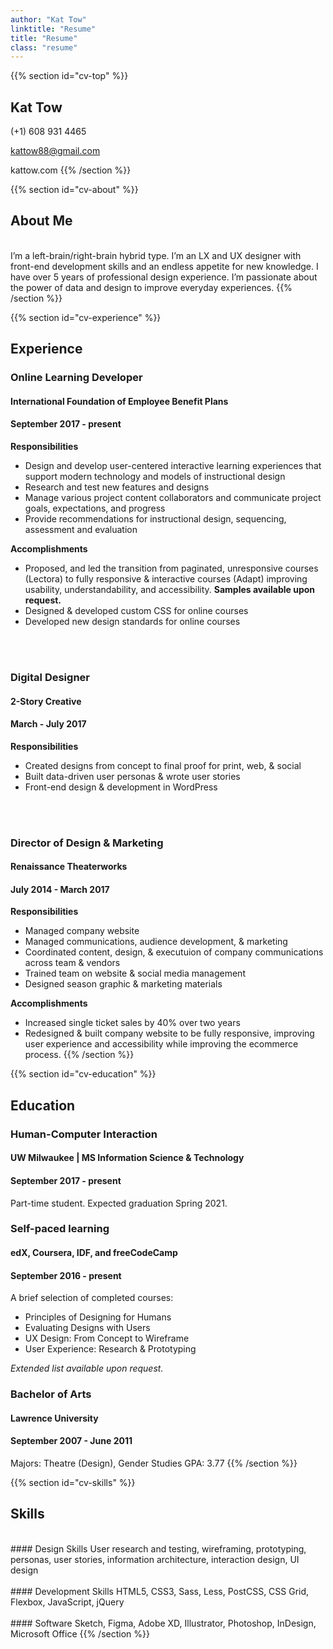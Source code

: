 ```yaml
---
author: "Kat Tow"
linktitle: "Resume"
title: "Resume"
class: "resume"
---
```

{{% section id="cv-top" %}}
## Kat Tow
(+1) 608 931 4465

kattow88@gmail.com

kattow.com
{{% /section %}}

{{% section id="cv-about" %}}
## About Me
<br>
I’m a left-brain/right-brain hybrid type. I’m an LX and UX designer with front-end development skills and an endless appetite for new knowledge. I have over 5 years of professional design experience. I’m passionate about the power of data and design to improve everyday experiences.
{{% /section %}}

{{% section id="cv-experience" %}}
## Experience
### Online Learning Developer
#### International Foundation of Employee Benefit Plans
#### September 2017 - present
**Responsibilities**

* Design and develop user-centered interactive learning experiences that support modern technology and models of instructional design
* Research and test new features and designs
* Manage various project content collaborators and communicate project goals, expectations, and progress
* Provide recommendations for instructional design, sequencing, assessment and evaluation

**Accomplishments**

* Proposed, and led the transition from paginated, unresponsive courses (Lectora) to fully responsive & interactive courses (Adapt) improving usability, understandability, and accessibility. **Samples available upon request.**
* Designed & developed custom CSS for online courses
* Developed new design standards for online courses
<br>
<br>

### Digital Designer
#### 2-Story Creative
#### March - July 2017
**Responsibilities**

* Created designs from concept to final proof for print, web, & social
* Built data-driven user personas & wrote user stories
* Front-end design & development in WordPress
<br>
<br>

### Director of Design & Marketing
#### Renaissance Theaterworks
#### July 2014 - March 2017
**Responsibilities**

* Managed company website
* Managed communications, audience development, & marketing
* Coordinated content, design, & executuion of company communications across team & vendors
* Trained team on website & social media management
* Designed season graphic & marketing materials

**Accomplishments**

* Increased single ticket sales by 40% over two years
* Redesigned & built company website to be fully responsive, improving user experience and accessibility while improving the ecommerce process.
{{% /section %}}

{{% section id="cv-education" %}}
## Education
### Human-Computer Interaction
#### UW Milwaukee | MS Information Science & Technology
#### September 2017 - present
Part-time student. Expected graduation Spring 2021.

### Self-paced learning
#### edX, Coursera, IDF, and freeCodeCamp
#### September 2016 - present
A brief selection of completed courses:

* Principles of Designing for Humans
* Evaluating Designs with Users
* UX Design: From Concept to Wireframe
* User Experience: Research & Prototyping

*Extended list available upon request.*

### Bachelor of Arts
#### Lawrence University
#### September 2007 - June 2011
Majors: Theatre (Design), Gender Studies
GPA: 3.77
{{% /section %}}

{{% section id="cv-skills" %}}
## Skills
<br>
#### Design Skills
User research and testing, wireframing, prototyping, personas, user stories, information architecture, interaction design, UI design
<br>
<br>
#### Development Skills
HTML5, CSS3, Sass, Less, PostCSS, CSS Grid, Flexbox, JavaScript, jQuery
<br>
<br>
#### Software
Sketch, Figma, Adobe XD, Illustrator, Photoshop, InDesign, Microsoft Office
{{% /section %}}